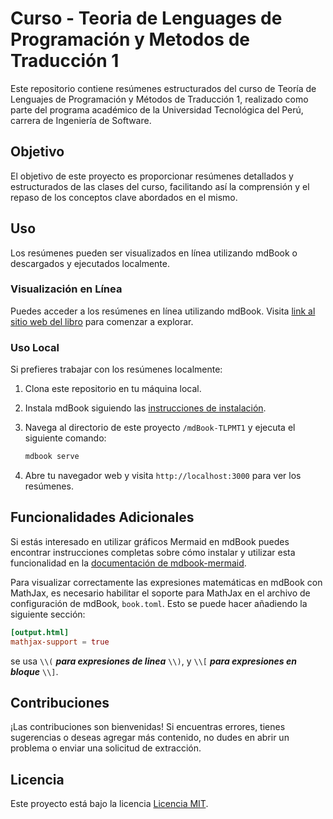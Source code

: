 
# Curso - Teoria de Lenguages de Programación y Metodos de Traducción 1

Este repositorio contiene resúmenes estructurados del curso de Teoría de Lenguajes de Programación y Métodos de Traducción 1, realizado como parte del programa académico de la Universidad Tecnológica del Perú, carrera de Ingeniería de Software. 


## Objetivo

El objetivo de este proyecto es proporcionar resúmenes detallados y estructurados de las clases del curso, facilitando así la comprensión y el repaso de los conceptos clave abordados en el mismo.


## Uso

Los resúmenes pueden ser visualizados en línea utilizando mdBook o descargados y ejecutados localmente.

### Visualización en Línea

Puedes acceder a los resúmenes en línea utilizando mdBook. Visita [link al sitio web del libro](https://leo-spj.github.io/mdBook-TLPMT1) para comenzar a explorar.

### Uso Local

Si prefieres trabajar con los resúmenes localmente:

1. Clona este repositorio en tu máquina local.
2. Instala mdBook siguiendo las [instrucciones de instalación](https://github.com/rust-lang/mdBook#installation).
3. Navega al directorio de este proyecto `/mdBook-TLPMT1` y ejecuta el siguiente comando:
    
    ```bash
    mdbook serve
    ```
4. Abre tu navegador web y visita `http://localhost:3000` para ver los resúmenes.

## Funcionalidades Adicionales

Si estás interesado en utilizar gráficos Mermaid en mdBook puedes encontrar instrucciones completas sobre cómo instalar y utilizar esta funcionalidad en la [documentación de mdbook-mermaid](https://github.com/badboy/mdbook-mermaid?tab=readme-ov-file#installation).

Para visualizar correctamente las expresiones matemáticas en mdBook con MathJax, es necesario habilitar el soporte para MathJax en el archivo de configuración de mdBook, `book.toml`. Esto se puede hacer añadiendo la siguiente sección:

```toml
[output.html]
mathjax-support = true
```
se usa `\\(` ***para expresiones de linea***  `\\)`, y `\\[` ***para expresiones en bloque*** `\\]`.




## Contribuciones

¡Las contribuciones son bienvenidas! Si encuentras errores, tienes sugerencias o deseas agregar más contenido, no dudes en abrir un problema o enviar una solicitud de extracción.

## Licencia

Este proyecto está bajo la licencia [Licencia MIT](LICENSE).

